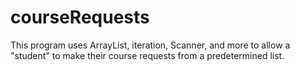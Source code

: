 # courseRequests
This program uses ArrayList, iteration, Scanner, and more to allow a "student" to make their course requests from a predetermined list. 

